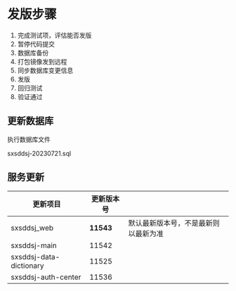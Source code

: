 # 发版步骤 

1. 完成测试项，评估能否发版
2. 暂停代码提交
3. 数据库备份
4. 打包镜像发到远程
5. 同步数据库变更信息
6. 发版
7. 回归测试
8. 验证通过

## 更新数据库

执行数据库文件

sxsddsj-20230721.sql

## 服务更新 

| 更新项目                | 更新版本号 |                                      |
| ----------------------- | ---------- | ------------------------------------ |
| sxsddsj_web             | **11543**  | 默认最新版本号，不是最新则以最新为准 |
| sxsddsj-main            | 11542      |                                      |
| sxsddsj-data-dictionary | 11525      |                                      |
| sxsddsj-auth-center     | 11536      |                                      |

